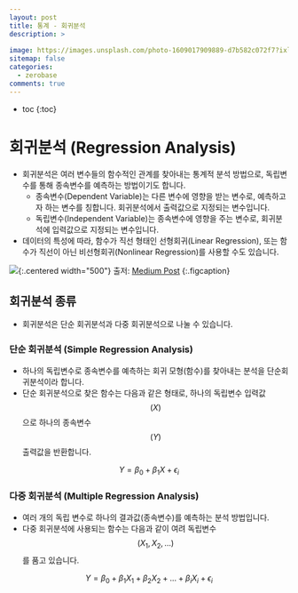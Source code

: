 ```yaml
---
layout: post
title: 통계 - 회귀분석
description: >
    
image: https://images.unsplash.com/photo-1609017909889-d7b582c072f7?ixlib=rb-4.0.3&ixid=MnwxMjA3fDB8MHxwaG90by1wYWdlfHx8fGVufDB8fHx8&auto=format&fit=crop&w=1469&q=80
sitemap: false
categories:
  - zerobase
comments: true
---
```


* toc
{:toc}

# 회귀분석 (Regression Analysis)
- 회귀분석은 여러 변수들의 함수적인 관계를 찾아내는 통계적 분석 방법으로, 독립변수를 통해 종속변수를 예측하는 방법이기도 합니다.
  - 종속변수(Dependent Variable)는 다른 변수에 영향을 받는 변수로, 예측하고자 하는 변수를 칭합니다. 회귀분석에서 출력값으로 지정되는 변수입니다.
  - 독립변수(Independent Variable)는 종속변수에 영향을 주는 변수로, 회귀분석에 입력값으로 지정되는 변수입니다.
- 데이터의 특성에 따라, 함수가 직선 형태인 선형회귀(Linear Regression), 또는 함수가 직선이 아닌 비선형회귀(Nonlinear Regression)를 사용할 수도 있습니다.

![](https://miro.medium.com/max/1400/1*HbFXVWyvwaoRpTHP2n_deQ.png){:.centered width="500"}
출저: [Medium Post](https://medium.com/@toprak.mhmt/non-linear-regression-4de80afca347)
{:.figcaption}

## 회귀분석 종류
- 회귀분석은 단순 회귀분석과 다중 회귀분석으로 나눌 수 있습니다.
### 단순 회귀분석 (Simple Regression Analysis)
- 하나의 독립변수로 종속변수를 예측하는 회귀 모형(함수)를 찾아내는 분석을 단순회귀분석이라 합니다.
- 단순 회귀분석으로 찾은 함수는 다음과 같은 형태로, 하나의 독립변수 입력값$$(X)$$으로 하나의 종속변수 $$(Y)$$ 출력값을 반환합니다.

$$Y=\beta_0 + \beta_1 X + \epsilon_i$$

### 다중 회귀분석 (Multiple Regression Analysis)
- 여러 개의 독립 변수로 하나의 결과값(종속변수)를 예측하는 분석 방법입니다. 
- 다중 회귀분석에 사용되는 함수는 다음과 같이 여려 독립변수$$(X_1, X_2, ...)$$를 품고 있습니다. 

$$Y=\beta_0 + \beta_1 X_1 + \beta_2 X_2 + ... +\beta_i X_i + \epsilon_i$$
